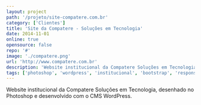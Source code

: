 ```yaml
---
layout: project
path: '/projeto/site-compatere.com.br'
category: ['Clientes']
title: 'Site da Compatere - Soluções em Tecnologia'
date: 2014-11-01
online: true
opensource: false
repo: '#'
image: './compatere.png'
url: 'http://www.compatere.com.br'
description: 'Website institucional da Compatere Soluções em Tecnologia, desenhado no Photoshop e desenvolvido com o CMS WordPress.'
tags: ['photoshop', 'wordpress', 'institucional', 'bootstrap', 'responsive']
---
```


Website institucional da Compatere Soluções em Tecnologia, desenhado no Photoshop e desenvolvido com o CMS WordPress.
